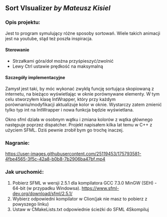 ## Sort VIsualizer _by Mateusz Kisiel_

### Opis projektu:
Jest to program symulujący różne sposoby sortowań. Wiele takich animacji jest na youtube, stąd też poszła inspiracja. 

#### Sterowanie
* Strzałkami góra/doł można przyśpieszyć/zwolnić
* Lewy Ctrl ustawie prędkość na maksymalną

#### Szczegóły implementacyjne
Zamysł jest taki, by móc wykonać zwykłą funcję sortująca skopiowaną z internetu, na bieżąco wyświetlając w oknie porównywane elementy. 
W tym celu stworzyłem klasę IntWrapper, który przy każdym porównaniu/modyfikacji aktualizuje kolor w oknie. Wystarczy zatem zmienić tylko typ int na IntWrapper i nowa funkcja będzie wyświetlana.

Okno sfml działa w osobnym wątku i zmiana kolorów z wątka głównego następuje poprzez dispatcher. Projekt napisałem kilka lat temu w C++ z użyciem SFML. Dziś pewnie zrobił bym go trochę inaczej.

### Nagranie:

https://user-images.githubusercontent.com/25119453/175793581-4fbe4565-3f5c-42a8-b0b8-7b2906ba47bf.mp4


### Jak uruchomić:
1) Pobierz SFML w wersji 2.5.1 dla kompilatora GCC 7.3.0 MinGW (SEH) - 64-bit (w przypadku Windowsa). https://www.sfml-dev.org/download/sfml/2.5.1/
2) Wybierz odpowiedni kompilator w Clion(jak nie masz to pobierz z powyszego linku)
3) Ustaw w CMakeLists.txt odpowiednie ścieżki do SFML
4Skompiluj

